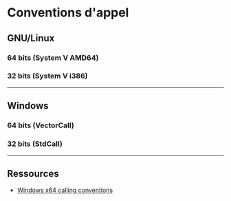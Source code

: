 # Conventions d'appel

## GNU/Linux

### 64 bits (System V AMD64)

### 32 bits (System V i386)

---

## Windows

### 64 bits (VectorCall)

### 32 bits (StdCall)

---

## Ressources

+ [Windows x64 calling conventions](https://learn.microsoft.com/en-us/cpp/build/x64-calling-convention)
